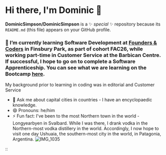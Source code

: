 # Hi there, I'm Dominic 👋


**DominicSimpson/DominicSimpson** is a ✨ _special_ ✨ repository because its `README.md` (this file) appears on your GitHub profile.

### 🌱 I’m currently learning Software Development at [Founders & Coders](http://www.foundersandcoders.com) in Finsbury Park, as part of cohort FAC26, while working part-time in Customer Service at the Barbican Centre. If successful, I hope to go on to complete a Software Apprenticeship. You can see what we are learning on the Bootcamp [here](https://www.foundersandcoders.com/skills-bootcamp/).
My background prior to learning in coding was in editorial and Customer Service
- 💬 Ask me about capital cities in countries - I have an encyclopaedic knowledge.
- 😄 Pronouns: he/him
- ⚡ Fun fact: I've been to the most Northern town in the world - Longyearbyen in Svalbard. While I was there, I drank vodka in the Northern-most vodka distillery in the world. Accordingly, I now hope to visit one day Ushuaia, the southern-most city in the world, in Patagonia, Argentina.
![IMG_1035](https://user-images.githubusercontent.com/52511353/193108896-04d7f188-972d-4c80-8d8f-eaed57caa953.JPG)

::




